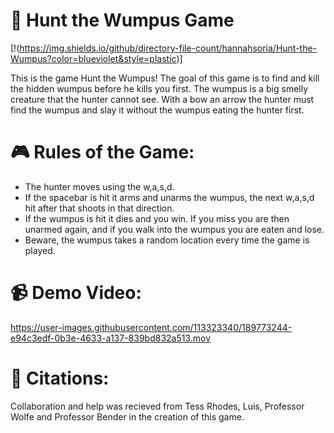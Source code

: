 # :bow_and_arrow: Hunt the Wumpus Game
[!(https://img.shields.io/github/directory-file-count/hannahsoria/Hunt-the-Wumpus?color=blueviolet&style=plastic)]

This is the game Hunt the Wumpus! The goal of this game is to
find and kill the hidden wumpus before he kills you first. 
The wumpus is a big smelly creature that the hunter cannot see.
With a bow an arrow the hunter must find the wumpus and slay it
without the wumpus eating the hunter first.

# :video_game: Rules of the Game:

- The hunter moves using the w,a,s,d.
- If the spacebar is hit it arms and unarms the wumpus, the next w,a,s,d hit after that shoots in that direction.
- If the wumpus is hit it dies and you win. If you miss you are then unarmed again, and if you walk into the wumpus you are eaten and lose.
- Beware, the wumpus takes a random location every time the game is played.

# :video_camera: Demo Video:

https://user-images.githubusercontent.com/113323340/189773244-e94c3edf-0b3e-4633-a137-839bd832a513.mov

# :pencil: Citations:

Collaboration and help was recieved from Tess Rhodes, Luis, Professor Wolfe and Professor Bender in the creation of this game.
